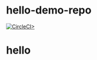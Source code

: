 # hello-demo-repo

[![CircleCI>](https://circleci.com/gh/jorgelink6/hello-demo-repo.svg?style=svg)](https://circleci.com/gh/jorgelink6/hello-demo-repo)

# hello
